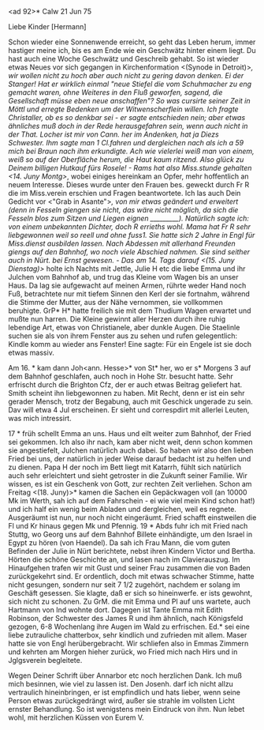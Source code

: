 <ad 92>* Calw 21 Jun 75

Liebe Kinder [Hermann]

Schon wieder eine Sonnenwende erreicht, so geht das Leben herum, immer hastiger meine ich, bis es am Ende wie ein Geschwätz hinter einem liegt. Du hast auch eine Woche Geschwätz und Geschreib gehabt. So ist wieder etwas Neues vor sich gegangen in Kirchenformation <(Synode in Detroit)>*, wir wollen nicht zu hoch aber auch nicht zu gering davon denken. Ei der Stanger! Hat er wirklich einmal "neue Stiefel die vom Schuhmacher zu eng gemacht waren, ohne Weiteres in den Fluß geworfen, sagend, die Gesellschaft müsse eben neue anschaffen"? So was cursirte seiner Zeit in Möttl und erregte Bedenken um der Witwenscherflein willen. Ich fragte Christaller, ob es so denkbar sei - er sagte entschieden nein; aber etwas ähnliches muß doch in der Rede herausgefahren sein, wenn auch nicht in der That. Locher ist mir von Cann. her im Andenken, hat ja Diezs Schwester. Ihm sagte man 1 Cl.fahren und dergleichen nach als ich a 59 mich bei Braun nach ihm erkundigte. Ach wie vielerlei weiß man von einem, weiß so auf der Oberfläche herum, die Haut kaum ritzend. Also glück zu Deinem billigen Hutkauf fürs Rosele! - Rams hat also Miss.stunde gehalten <14. Juny Montg>*, wobei einiges hereinkam an Opfer, mehr hoffentlich an neuem Interesse. Dieses wurde unter den Frauen bes. geweckt durch Fr R die im Miss.verein erschien und Fragen beantwortete. Ich las auch Dein Gedicht vor <"Grab in Asante">*, von mir etwas geändert und erweitert (denn in Fesseln giengen sie nicht, das wäre nicht möglich, da sich die Fesseln blos zum Sitzen und Liegen eignen _________). Natürlich sagte ich: von einem unbekannten Dichter, doch R errieths wohl. Mama hat Fr R sehr liebgewonnen weil so reell und ohne fuss1. Sie hatte sich 2 Jahre in Engl für Miss.dienst ausbilden lassen. Nach Abdessen mit allerhand Freunden giengs auf den Bahnhof, wo noch viele Abschied nahmen. Sie sind seither auch in Nürt. bei Ernst gewesen. - Das am 14. Tags darauf <(15. Juny Dienstag)>* holte ich Nachts mit Jettle, Julie H etc die liebe Emma und ihr Julchen vom Bahnhof ab, und trug das Kleine vom Wagen bis an unser Haus. Da lag sie aufgewacht auf meinen Armen, rührte weder Hand noch Fuß, betrachtete nur mit tiefem Sinnen den Kerl der sie fortnahm, während die Stimme der Mutter, aus der Nähe vernommen, sie vollkommen beruhigte. GrP<apa>* H<eermann>* hatte freilich sie mit dem Thudium Wagen erwartet und mußte nun harren. Die Kleine gewinnt aller Herzen durch ihre ruhig lebendige Art, etwas von Christianele, aber dunkle Augen. Die Staelinle suchen sie als von ihrem Fenster aus zu sehen und rufen gelegentlich: Kindle komm au wieder ans Fenster! Eine sagte: Für ein Engele ist sie doch etwas massiv.

Am 16. <Juny Mittwoch>* kam dann Joh<ann. Hesse>* von St<uttgart>* her, wo er s<eit>* Morgens 3 auf dem Bahnhof geschlafen, auch noch in Hohe Str. besucht hatte. Sehr erfrischt durch die Brighton Cfz, der er auch etwas Beitrag geliefert hat. Smith scheint ihn liebgewonnen zu haben. Mit Recht, denn er ist ein sehr gerader Mensch, trotz der Begabung, auch mit Geschick ungerade zu sein. Dav will etwa 4 Jul erscheinen. Er sieht und correspdirt mit allerlei Leuten, was mich intressirt.

17 <Donnerstag>* früh schellt Emma an uns. Haus und eilt weiter zum Bahnhof, der Fried sei gekommen. Ich also ihr nach, kam aber nicht weit, denn schon kommen sie angestiefelt, Julchen natürlich auch dabei. So haben wir also den lieben Fried bei uns, der natürlich in jeder Weise darauf bedacht ist zu helfen und zu dienen. Papa H der noch im Bett liegt mit Katarrh, fühlt sich natürlich auch sehr erleichtert und sieht getroster in die Zukunft seiner Familie. Wir wissen, es ist ein Geschenk von Gott, zur rechten Zeit verliehen. Schon am Freitag <(18. Juny)>* kamen die Sachen ein Gepäckwagen voll (an 10000 Mk im Werth, sah ich auf dem Fahrschein - ei wie viel mein Kind schon hat!) und ich half ein wenig beim Abladen und dergleichen, weil es regnete. Ausgeräumt ist nun, nur noch nicht eingeräumt. Fried schafft einstweilen die Fl und Kr hinaus gegen Mk und Pfennig. 
19 <Samst>* Abds fuhr ich mit Fried nach Stuttg, wo Georg uns auf dem Bahnhof Billete einhändigte, um den Israel in Egypt zu hören (von Haendel). Da sah ich Frau Mann, die vom guten Befinden der Julie in Nürt berichtete, nebst ihren Kindern Victor und Bertha. Hörten die schöne Geschichte an, und lasen nach im Clavierauszug. Im Hinaufgehen trafen wir mit Gust und seiner Frau zusammen die von Baden zurückgekehrt sind. Er ordentlich, doch mit etwas schwacher Stimme, hatte nicht gesungen, sondern nur seit 7 1/2 zugehört, nachdem er solang im Geschäft gesessen. Sie klagte, daß er sich so hineinwerfe. er ists gewohnt, sich nicht zu schonen. Zu GrM. die mit Emma und Pl auf uns wartete, auch Hartmann von Ind wohnte dort. Dagegen ist Tante Emma mit Edith Robinson, der Schwester des James R und ihm ähnlich, nach Königsfeld gezogen, 6-8 Wochenlang ihre Augen im Wald zu erfrischen. Ed.<ith>* sei eine liebe zutrauliche chatterbox, sehr kindlich und zufrieden mit allem. Maser hatte sie von Engl herübergebracht. Wir schliefen also in Emmas Zimmern und kehrten am Morgen hieher zurück, wo Fried mich nach Hirs und in Jglgsverein begleitete.

Wegen Deiner Schrift über Annarbor etc noch herzlichen Dank. Ich muß mich besinnen, wie viel zu lassen ist. Den Josenh. darf ich nicht allzu vertraulich hineinbringen, er ist empfindlich und hats lieber, wenn seine Person etwas zurückgedrängt wird, außer sie strahle im vollsten Licht ernster Behandlung. So ist wenigstens mein Eindruck von ihm. Nun lebet wohl, mit herzlichen
 Küssen von Eurem V.
